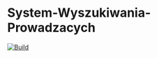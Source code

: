 # System-Wyszukiwania-Prowadzacych

[![Build](https://github.com/serwus701/System-Wyszukiwania-Prowadzacych/actions/workflows/build.yml/badge.svg)](https://github.com/serwus701/System-Wyszukiwania-Prowadzacych/actions/workflows/build.yml)
